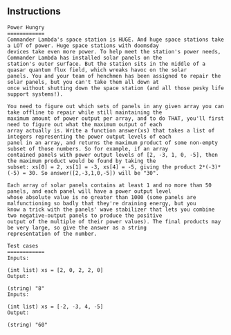 ## Instructions	
	Power Hungry
	============
	Commander Lambda's space station is HUGE. And huge space stations take a LOT of power. Huge space stations with doomsday 
	devices take even more power. To help meet the station's power needs, Commander Lambda has installed solar panels on the 
	station's outer surface. But the station sits in the middle of a quasar quantum flux field, which wreaks havoc on the solar 
	panels. You and your team of henchmen has been assigned to repair the solar panels, but you can't take them all down at 
	once without shutting down the space station (and all those pesky life support systems!).

	You need to figure out which sets of panels in any given array you can take offline to repair while still maintaining the 
	maximum amount of power output per array, and to do THAT, you'll first need to figure out what the maximum output of each 
	array actually is. Write a function answer(xs) that takes a list of integers representing the power output levels of each 
	panel in an array, and returns the maximum product of some non-empty subset of those numbers. So for example, if an array 
	contained panels with power output levels of [2, -3, 1, 0, -5], then the maximum product would be found by taking the 
	subset: xs[0] = 2, xs[1] = -3, xs[4] = -5, giving the product 2*(-3)*(-5) = 30. So answer([2,-3,1,0,-5]) will be "30".

	Each array of solar panels contains at least 1 and no more than 50 panels, and each panel will have a power output level 
	whose absolute value is no greater than 1000 (some panels are malfunctioning so badly that they're draining energy, but you 
	know a trick with the panels' wave stabilizer that lets you combine two negative-output panels to produce the positive 
	output of the multiple of their power values). The final products may be very large, so give the answer as a string 
	representation of the number.

	Test cases
	============
	Inputs:

	(int list) xs = [2, 0, 2, 2, 0]
	Output:

	(string) "8"
	Inputs:

	(int list) xs = [-2, -3, 4, -5]
	Output:

	(string) "60"
	